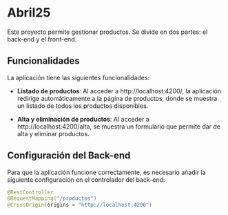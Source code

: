 # Abril25

Este proyecto permite gestionar productos. 
Se divide en dos partes: el back-end y el front-end.

## Funcionalidades

La aplicación tiene las siguientes funcionalidades:

- **Listado de productos**: Al acceder a http://localhost:4200/, la aplicación redirige automáticamente a la página de productos, donde se muestra un listado de todos los productos disponibles.

- **Alta y eliminación de productos**: Al acceder a http://localhost:4200/alta, se muestra un formulario que permite dar de alta y eliminar productos.

## Configuración del Back-end

Para que la aplicación funcione correctamente, es necesario añadir la siguiente configuración en el controlador del back-end:

```java
@RestController
@RequestMapping("/productos")
@CrossOrigin(origins = "http://localhost:4200")
